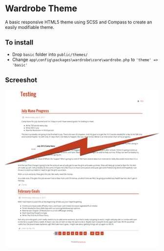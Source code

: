 # Wardrobe Theme

A basic responsive HTML5 theme using SCSS and Compass to create an easily modifiable theme.

## To install

* Drop ```basic``` folder into ```public/themes/```
* Change ```app\config\packages\wardrobe\core\wardrobe.php``` to ```'theme' => 'basic'```

## Screeshot

![screenshot.png](screenshot.png)